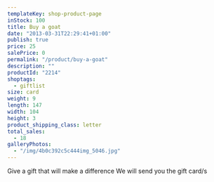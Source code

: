```yaml
---
templateKey: shop-product-page
inStock: 100
title: Buy a goat
date: "2013-03-31T22:29:41+01:00"
publish: true
price: 25
salePrice: 0
permalink: "/product/buy-a-goat"
description: ""
productId: "2214"
shoptags:
  - giftlist
size: card
weight: 9
length: 147
width: 104
height: 3
product_shipping_class: letter
total_sales:
  - 18
galleryPhotos:
  - "/img/4b0c392c5c444img_5046.jpg"
---
```


Give a gift that will make a difference We will send you the gift card/s
